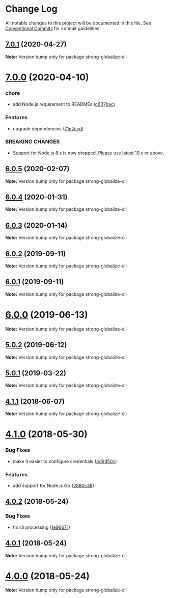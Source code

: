# Change Log

All notable changes to this project will be documented in this file.
See [Conventional Commits](https://conventionalcommits.org) for commit guidelines.

## [7.0.1](https://github.com/strongloop/strong-globalize/compare/strong-globalize-cli@7.0.0...strong-globalize-cli@7.0.1) (2020-04-27)

**Note:** Version bump only for package strong-globalize-cli





# [7.0.0](https://github.com/strongloop/strong-globalize/compare/strong-globalize-cli@6.0.5...strong-globalize-cli@7.0.0) (2020-04-10)


### chore

* add Node.js requirement to READMEs ([c637bac](https://github.com/strongloop/strong-globalize/commit/c637bac86c3a6b8b4d3dd578424f447f4b26f9c8))


### Features

* upgrade dependencies ([71e2ccd](https://github.com/strongloop/strong-globalize/commit/71e2ccd09962a2fb83641d380fecc2458dd527b8))


### BREAKING CHANGES

* Support for Node.js 8.x is now dropped. Please use latest
10.x or above.





## [6.0.5](https://github.com/strongloop/strong-globalize/compare/strong-globalize-cli@6.0.4...strong-globalize-cli@6.0.5) (2020-02-07)

**Note:** Version bump only for package strong-globalize-cli





## [6.0.4](https://github.com/strongloop/strong-globalize/compare/strong-globalize-cli@6.0.3...strong-globalize-cli@6.0.4) (2020-01-31)

**Note:** Version bump only for package strong-globalize-cli





## [6.0.3](https://github.com/strongloop/strong-globalize/compare/strong-globalize-cli@6.0.2...strong-globalize-cli@6.0.3) (2020-01-14)

**Note:** Version bump only for package strong-globalize-cli





## [6.0.2](https://github.com/strongloop/strong-globalize/compare/strong-globalize-cli@6.0.1...strong-globalize-cli@6.0.2) (2019-09-11)

**Note:** Version bump only for package strong-globalize-cli





## [6.0.1](https://github.com/strongloop/strong-globalize/compare/strong-globalize-cli@6.0.0...strong-globalize-cli@6.0.1) (2019-09-11)

**Note:** Version bump only for package strong-globalize-cli





# [6.0.0](https://github.com/strongloop/strong-globalize/compare/strong-globalize-cli@5.0.2...strong-globalize-cli@6.0.0) (2019-06-13)

**Note:** Version bump only for package strong-globalize-cli





## [5.0.2](https://github.com/strongloop/strong-globalize/compare/strong-globalize-cli@5.0.1...strong-globalize-cli@5.0.2) (2019-06-12)

**Note:** Version bump only for package strong-globalize-cli





## [5.0.1](https://github.com/strongloop/strong-globalize/compare/strong-globalize-cli@5.0.0...strong-globalize-cli@5.0.1) (2019-03-22)

**Note:** Version bump only for package strong-globalize-cli





<a name="4.1.1"></a>
## [4.1.1](https://github.com/strongloop/strong-globalize/compare/v4.1.0...v4.1.1) (2018-06-07)




**Note:** Version bump only for package strong-globalize-cli

<a name="4.1.0"></a>
# [4.1.0](https://github.com/strongloop/strong-globalize/compare/v4.0.2...v4.1.0) (2018-05-30)


### Bug Fixes

* make it easier to configure credentials ([4d9d50c](https://github.com/strongloop/strong-globalize/commit/4d9d50c))


### Features

* add support for Node.js 6.x ([2880c38](https://github.com/strongloop/strong-globalize/commit/2880c38))




<a name="4.0.2"></a>
## [4.0.2](https://github.com/strongloop/strong-globalize/compare/v4.0.1...v4.0.2) (2018-05-24)


### Bug Fixes

* fix cli processing ([1e96671](https://github.com/strongloop/strong-globalize/commit/1e96671))




<a name="4.0.1"></a>
## [4.0.1](https://github.com/strongloop/strong-globalize/compare/v4.0.0...v4.0.1) (2018-05-24)




**Note:** Version bump only for package strong-globalize-cli

<a name="4.0.0"></a>
# [4.0.0](https://github.com/strongloop/strong-globalize/compare/v3.3.0...v4.0.0) (2018-05-24)




**Note:** Version bump only for package strong-globalize-cli
